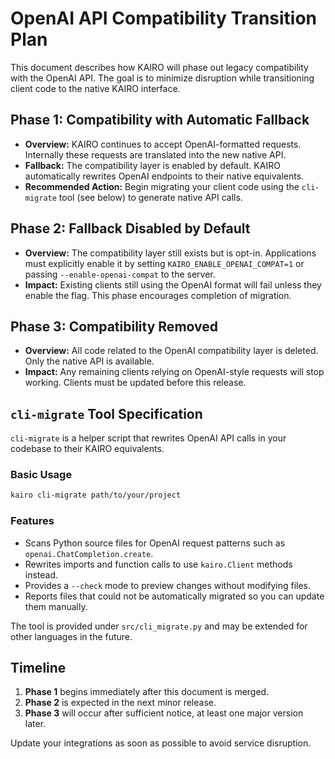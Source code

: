 # OpenAI API Compatibility Transition Plan

This document describes how KAIRO will phase out legacy compatibility with the OpenAI API. The goal is to minimize disruption while transitioning client code to the native KAIRO interface.

## Phase 1: Compatibility with Automatic Fallback
- **Overview:** KAIRO continues to accept OpenAI-formatted requests. Internally these requests are translated into the new native API.
- **Fallback:** The compatibility layer is enabled by default. KAIRO automatically rewrites OpenAI endpoints to their native equivalents.
- **Recommended Action:** Begin migrating your client code using the `cli-migrate` tool (see below) to generate native API calls.

## Phase 2: Fallback Disabled by Default
- **Overview:** The compatibility layer still exists but is opt-in. Applications must explicitly enable it by setting `KAIRO_ENABLE_OPENAI_COMPAT=1` or passing `--enable-openai-compat` to the server.
- **Impact:** Existing clients still using the OpenAI format will fail unless they enable the flag. This phase encourages completion of migration.

## Phase 3: Compatibility Removed
- **Overview:** All code related to the OpenAI compatibility layer is deleted. Only the native API is available.
- **Impact:** Any remaining clients relying on OpenAI-style requests will stop working. Clients must be updated before this release.

## `cli-migrate` Tool Specification
`cli-migrate` is a helper script that rewrites OpenAI API calls in your codebase to their KAIRO equivalents.

### Basic Usage
```bash
kairo cli-migrate path/to/your/project
```

### Features
- Scans Python source files for OpenAI request patterns such as `openai.ChatCompletion.create`.
- Rewrites imports and function calls to use `kairo.Client` methods instead.
- Provides a `--check` mode to preview changes without modifying files.
- Reports files that could not be automatically migrated so you can update them manually.

The tool is provided under `src/cli_migrate.py` and may be extended for other languages in the future.

## Timeline
1. **Phase 1** begins immediately after this document is merged.
2. **Phase 2** is expected in the next minor release.
3. **Phase 3** will occur after sufficient notice, at least one major version later.

Update your integrations as soon as possible to avoid service disruption.
